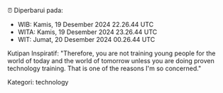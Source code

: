 ⏰ Diperbarui pada:
- WIB: Kamis, 19 Desember 2024 22.26.44 UTC
- WITA: Kamis, 19 Desember 2024 23.26.44 UTC
- WIT: Jumat, 20 Desember 2024 00.26.44 UTC

Kutipan Inspiratif:
"Therefore, you are not training young people for the world of today and the world of tomorrow unless you are doing proven technology training. That is one of the reasons I'm so concerned."


Kategori: technology

